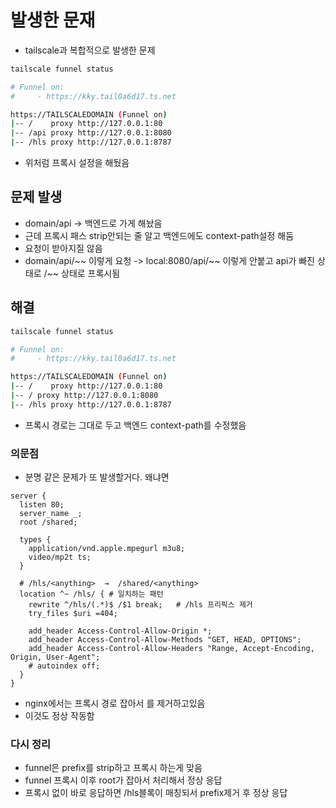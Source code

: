 

# 발생한 문재
- tailscale과 복합적으로 발생한 문제

```bash
tailscale funnel status

# Funnel on:
#     - https://kky.tail0a6d17.ts.net

https://TAILSCALEDOMAIN (Funnel on)
|-- /    proxy http://127.0.0.1:80
|-- /api proxy http://127.0.0.1:8080
|-- /hls proxy http://127.0.0.1:8787
```

- 위처럼 프록시 설정을 해뒀음
## 문제 발생
- domain/api -> 백엔드로 가게 해놨음
- 근데 프록시 패스 strip안되는 줄 알고 백엔드에도 context-path설정 해둠
- 요청이 받아지질 않음
- domain/api/~~ 이렇게 요청 -> local:8080/api/~~ 이렇게 안붙고 api가 빠진 상태로 /~~ 상태로 프록시됨

## 해결

```bash
tailscale funnel status

# Funnel on:
#     - https://kky.tail0a6d17.ts.net

https://TAILSCALEDOMAIN (Funnel on)
|-- /    proxy http://127.0.0.1:80
|-- / proxy http://127.0.0.1:8080
|-- /hls proxy http://127.0.0.1:8787
```
- 프록시 경로는 그대로 두고 백엔드 context-path를 수정했음


### 의문점

- 분명 같은 문제가 또 발생할거다. 왜냐면
```nginx configuration
server {
  listen 80;
  server_name _;
  root /shared;

  types {
    application/vnd.apple.mpegurl m3u8;
    video/mp2t ts;
  }

  # /hls/<anything>  →  /shared/<anything>
  location ^~ /hls/ { # 일치하는 패턴
    rewrite ^/hls/(.*)$ /$1 break;   # /hls 프리픽스 제거
    try_files $uri =404;

    add_header Access-Control-Allow-Origin *;
    add_header Access-Control-Allow-Methods "GET, HEAD, OPTIONS";
    add_header Access-Control-Allow-Headers "Range, Accept-Encoding, Origin, User-Agent";
    # autoindex off;
  }
}
```
- nginx에서는 프록시 경로 잡아서 를 제거하고있음
- 이것도 정상 작동함


### 다시 정리
- funnel은 prefix를 strip하고 프록시 하는게 맞음
- funnel 프록시 이후 root가 잡아서 처리해서 정상 응답
- 프록시 없이 바로 응답하면 /hls블록이 매칭되서 prefix제거 후 정상 응답